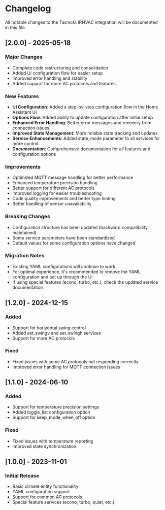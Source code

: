 # Changelog

All notable changes to the Tasmota IRHVAC integration will be documented in this file.

## [2.0.0] - 2025-05-18

### Major Changes
- Complete code restructuring and consolidation
- Added UI configuration flow for easier setup
- Improved error handling and stability
- Added support for more AC protocols and features

### New Features
- **UI Configuration**: Added a step-by-step configuration flow in the Home Assistant UI
- **Options Flow**: Added ability to update configuration after initial setup
- **Enhanced Error Handling**: Better error messages and recovery from connection issues
- **Improved State Management**: More reliable state tracking and updates
- **Service Enhancements**: Added state_mode parameter to all services for more control
- **Documentation**: Comprehensive documentation for all features and configuration options

### Improvements
- Optimized MQTT message handling for better performance
- Enhanced temperature precision handling
- Better support for different AC protocols
- Improved logging for easier troubleshooting
- Code quality improvements and better type hinting
- Better handling of sensor unavailability

### Breaking Changes
- Configuration structure has been updated (backward compatibility maintained)
- Some service parameters have been standardized
- Default values for some configuration options have changed

### Migration Notes
- Existing YAML configurations will continue to work
- For optimal experience, it's recommended to remove the YAML configuration and set up through the UI
- If using special features (econo, turbo, etc.), check the updated service documentation

## [1.2.0] - 2024-12-15

### Added
- Support for horizontal swing control
- Added set_swingv and set_swingh services
- Support for more AC protocols

### Fixed
- Fixed issues with some AC protocols not responding correctly
- Improved error handling for MQTT connection issues

## [1.1.0] - 2024-06-10

### Added
- Support for temperature precision settings
- Added toggle_list configuration option
- Support for keep_mode_when_off option

### Fixed
- Fixed issues with temperature reporting
- Improved state synchronization

## [1.0.0] - 2023-11-01

### Initial Release
- Basic climate entity functionality
- YAML configuration support
- Support for common AC protocols
- Special feature services (econo, turbo, quiet, etc.)